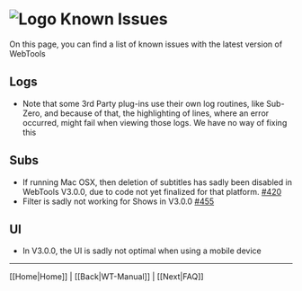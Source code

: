 # ![Logo](https://github.com/ukdtom/WebTools.bundle/blob/master/Wiki/WebTools/Logos/WebTools-48x48.png) Known Issues

On this page, you can find a list of known issues with the latest version of WebTools

## Logs
* Note that some 3rd Party plug-ins use their own log routines, like Sub-Zero, and because of that, the highlighting of lines, where an error occurred, might fail when viewing those logs. We have no way of fixing this

## Subs
* If running Mac OSX, then deletion of subtitles has sadly been disabled in WebTools V3.0.0, due to code not yet finalized for that platform. [#420](https://github.com/ukdtom/WebTools.bundle/issues/420)
* Filter is sadly not working for Shows in V3.0.0 [#455](https://github.com/ukdtom/WebTools.bundle/issues/455)

## UI
* In V3.0.0, the UI is sadly not optimal when using a mobile device
 
***

[[Home|Home]] | [[Back|WT-Manual]] | [[Next|FAQ]]